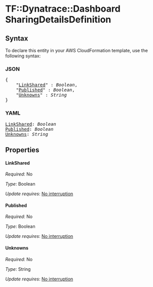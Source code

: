 # TF::Dynatrace::Dashboard SharingDetailsDefinition

## Syntax

To declare this entity in your AWS CloudFormation template, use the following syntax:

### JSON

<pre>
{
    "<a href="#linkshared" title="LinkShared">LinkShared</a>" : <i>Boolean</i>,
    "<a href="#published" title="Published">Published</a>" : <i>Boolean</i>,
    "<a href="#unknowns" title="Unknowns">Unknowns</a>" : <i>String</i>
}
</pre>

### YAML

<pre>
<a href="#linkshared" title="LinkShared">LinkShared</a>: <i>Boolean</i>
<a href="#published" title="Published">Published</a>: <i>Boolean</i>
<a href="#unknowns" title="Unknowns">Unknowns</a>: <i>String</i>
</pre>

## Properties

#### LinkShared

_Required_: No

_Type_: Boolean

_Update requires_: [No interruption](https://docs.aws.amazon.com/AWSCloudFormation/latest/UserGuide/using-cfn-updating-stacks-update-behaviors.html#update-no-interrupt)

#### Published

_Required_: No

_Type_: Boolean

_Update requires_: [No interruption](https://docs.aws.amazon.com/AWSCloudFormation/latest/UserGuide/using-cfn-updating-stacks-update-behaviors.html#update-no-interrupt)

#### Unknowns

_Required_: No

_Type_: String

_Update requires_: [No interruption](https://docs.aws.amazon.com/AWSCloudFormation/latest/UserGuide/using-cfn-updating-stacks-update-behaviors.html#update-no-interrupt)

